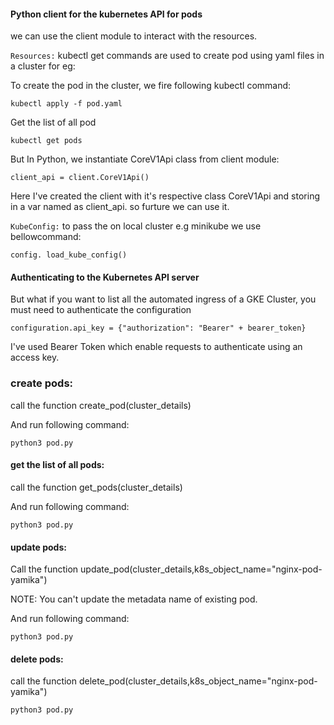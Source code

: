#### Python client for the kubernetes API for pods

we can use the client module to interact with the resources. 

`Resources:` kubectl get commands are used to create pod using yaml files in a cluster for eg:

To create the pod in the cluster, we fire following kubectl command:

```kubectl apply -f pod.yaml``` 

Get the list of all pod

`kubectl get pods`

But In Python, we instantiate CoreV1Api class from client module:

`client_api = client.CoreV1Api()`         

Here I've created the client with it's respective class CoreV1Api
and storing in a var named as client_api. so furture we can use it.

`KubeConfig:` to pass the on local cluster e.g minikube we use bellowcommand: 

`config. load_kube_config()`

#### Authenticating to the Kubernetes API server

But what if you want to list all the automated ingress of a GKE Cluster, you must need to authenticate the configuration

`configuration.api_key = {"authorization": "Bearer" + bearer_token}` 

I've used Bearer Token which enable requests to authenticate using an access key.

### create pods:

call the function create_pod(cluster_details)

And run following command:

`python3 pod.py`

#### get the list of all pods:

call the function get_pods(cluster_details)

And run following command:

`python3 pod.py`

#### update pods:

Call the function update_pod(cluster_details,k8s_object_name="nginx-pod-yamika")

NOTE: You can't update the metadata name of existing pod.

And run following command:

`python3 pod.py`

#### delete pods:

call the function delete_pod(cluster_details,k8s_object_name="nginx-pod-yamika")

`python3 pod.py`
